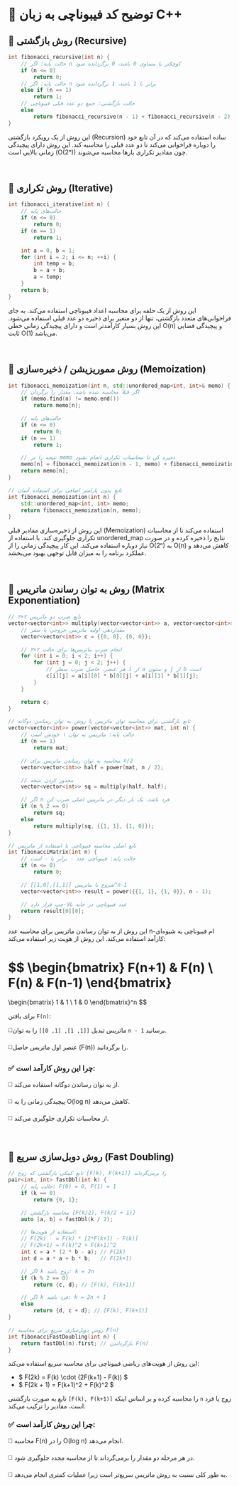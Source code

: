 # 🧠 توضیح کد فیبوناچی به زبان C++

## 📌 روش بازگشتی (Recursive)

```cpp
int fibonacci_recursive(int n) {
    // حالت پایه: اگر n کوچکتر یا مساوی 0 باشد، 0 برگردانده شود
    if (n <= 0)
        return 0;
    // حالت پایه: اگر n برابر با 1 باشد، 1 برگردانده شود
    else if (n == 1)
        return 1;
    // حالت بازگشتی: جمع دو عدد قبلی فیبوناچی
    else
        return fibonacci_recursive(n - 1) + fibonacci_recursive(n - 2);
}
```
این روش از یک رویکرد بازگشتی (Recursion) ساده استفاده می‌کند که در آن تابع خود را دوباره فراخوانی می‌کند تا دو عدد قبلی را محاسبه کند. این روش دارای پیچیدگی زمانی بالایی است (O(2ⁿ)) چون مقادیر تکراری بارها محاسبه می‌شوند.

<br />

## 📌 روش تکراری (Iterative)
```cpp
int fibonacci_iterative(int n) {
    // حالت‌های پایه
    if (n <= 0)
        return 0;
    if (n == 1)
        return 1;

    int a = 0, b = 1;
    for (int i = 2; i <= n; ++i) {
        int temp = b;
        b = a + b;
        a = temp;
    }
    return b;
}
```
این روش از یک حلقه برای محاسبه اعداد فیبوناچی استفاده می‌کند. به جای فراخوانی‌های متعدد بازگشتی، تنها از دو متغیر برای ذخیره دو عدد قبلی استفاده می‌شود. این روش بسیار کارآمدتر است و دارای پیچیدگی زمانی خطی O(n) و پیچیدگی فضایی ثابت O(1) می‌باشد.

<br />

## 📌 روش مموریزیشن / ذخیره‌سازی (Memoization)
```cpp 
int fibonacci_memoization(int n, std::unordered_map<int, int>& memo) {
    // اگر قبلاً محاسبه شده باشد، مقدار را برگردان
    if (memo.find(n) != memo.end())
        return memo[n];

    // حالت‌های پایه
    if (n <= 0)
        return 0;
    if (n == 1)
        return 1;

    // نتیجه را در memo ذخیره کن تا محاسبات تکراری انجام نشود
    memo[n] = fibonacci_memoization(n - 1, memo) + fibonacci_memoization(n - 2, memo);
    return memo[n];
}

// تابع بدون پارامتر اضافی برای استفاده آسان
int fibonacci_memoization(int n) {
    std::unordered_map<int, int> memo;
    return fibonacci_memoization(n, memo);
}
```
این روش از ذخیره‌سازی مقادیر قبلی (Memoization) استفاده می‌کند تا از محاسبات تکراری جلوگیری کند. با استفاده از unordered_map نتایج را ذخیره کرده و در صورت نیاز دوباره استفاده می‌کند. این کار پیچیدگی زمانی را از O(2ⁿ) به O(n) کاهش می‌دهد و عملکرد برنامه را به میزان قابل توجهی بهبود می‌بخشد.

<br/>

## 📌 روش به توان رساندن ماتریس (Matrix Exponentiation)
```cpp
// تابع ضرب دو ماتریس ۲×۲
vector<vector<int>> multiply(vector<vector<int>> a, vector<vector<int>> b) {
    // مقداردهی اولیه ماتریس خروجی با صفر
    vector<vector<int>> c = {{0, 0}, {0, 0}};

    // انجام ضرب ماتریس‌ها برای حالت ۲×۲
    for (int i = 0; i < 2; i++) {
        for (int j = 0; j < 2; j++) {
            // هر عنصر، حاصل ضرب سطر i از a و ستون j از b است
            c[i][j] = a[i][0] * b[0][j] + a[i][1] * b[1][j];
        }
    }

    return c;
}

// تابع بازگشتی برای محاسبه توان ماتریس با روش به توان رساندن دوگانه
vector<vector<int>> power(vector<vector<int>> mat, int n) {
    // حالت پایه: ماتریس به توان ۱ خودش است
    if (n == 1)
        return mat;

    // محاسبه به توان رساندن ماتریس برای n/2
    vector<vector<int>> half = power(mat, n / 2);

    // مجذور کردن نتیجه
    vector<vector<int>> sq = multiply(half, half);

    // اگر n فرد باشد، یک بار دیگر در ماتریس اصلی ضرب کن
    if (n % 2 == 0)
        return sq;
    else
        return multiply(sq, {{1, 1}, {1, 0}});
}

// تابع اصلی محاسبه فیبوناچی با استفاده از ماتریس
int fibonacciMatrix(int n) {
    // حالت پایه: فیبوناچی عدد ۰ برابر با ۰ است
    if (n <= 0)
        return 0;

    // شروع با ماتریس [[1,1],[1,0]]^n-1
    vector<vector<int>> result = power({{1, 1}, {1, 0}}, n - 1);

    // عدد فیبوناچی در خانه بالا-چپ قرار دارد
    return result[0][0];
}
```
این روش از به توان رساندن ماتریس برای محاسبه عدد n-ام فیبوناچی به شیوه‌ای کارآمد استفاده می‌کند. این روش از هویت زیر استفاده می‌کند:

$$
\begin{bmatrix}
F(n+1) & F(n) \\
F(n) & F(n-1)
\end{bmatrix}
=
\begin{bmatrix}
1 & 1 \\
1 & 0
\end{bmatrix}^n
$$

برای یافتن `F(n)`:

◻️​ماتریس تبدیل `[[1, 1], [1, 0]]` را به توان `n - 1` برسانید.

◻️عنصر اول ماتریس حاصل (F(n)) را برگردانید.


### ✅ چرا این روش کارآمد است:
◻️ از به توان رساندن دوگانه استفاده می‌کند.

◻️ پیچیدگی زمانی را به O(log n) کاهش می‌دهد.

◻️ از محاسبات تکراری جلوگیری می‌کند.

<br/>

## 📌 روش دوبل‌سازی سریع (Fast Doubling)
```cpp
// تابع کمکی بازگشتی که زوج [F(k), F(k+1)] را برمی‌گرداند
pair<int, int> fastDbl(int k) {
    // حالت پایه: F(0) = 0, F(1) = 1
    if (k == 0)
        return {0, 1};

    // محاسبه بازگشتی [F(k/2), F(k/2 + 1)]
    auto [a, b] = fastDbl(k / 2);

    // استفاده از هویت‌ها:
    // F(2k)   = F(k) * [2*F(k+1) - F(k)]
    // F(2k+1) = F(k)^2 + F(k+1)^2
    int c = a * (2 * b - a); // F(2k)
    int d = a * a + b * b;   // F(2k+1)

    // اگر k زوج باشد: k = 2n
    if (k % 2 == 0)
        return {c, d}; // [F(k), F(k+1)]

    // اگر k فرد باشد: k = 2n + 1
    else
        return {d, c + d}; // [F(k), F(k+1)]
}

// روش دوبل‌سازی سریع برای محاسبه F(n)
int fibonacciFastDoubling(int n) {
    return fastDbl(n).first; // بازگرداندن F(n)
}
```
این روش از هویت‌های ریاضی فیبوناچی برای محاسبه سریع استفاده می‌کند:

- $ F(2k) = F(k) \cdot (2F(k+1) - F(k)) $
- $ F(2k + 1) = F(k+1)^2 + F(k)^2 $

تابع به صورت بازگشتی `[F(k), F(k+1)]` را محاسبه کرده و بر اساس اینکه `n` زوج یا فرد است، مقادیر را ترکیب می‌کند.

### ✅ چرا این روش کارآمد است:

◻️ محاسبه F(n) را در O(log n) انجام می‌دهد.

◻️ در هر مرحله دو مقدار را برمی‌گرداند تا از محاسبه 
مجدد جلوگیری شود.

◻️ به طور کلی نسبت به روش ماتریس سریع‌تر است زیرا عملیات کمتری انجام می‌دهد.
